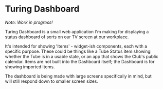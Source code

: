 # Turing Dashboard

_Note: Work in progress!_

Turing Dashboard is a small web application I'm making for displaying a status dashboard of sorts on our TV screen at our workplace. 

It's intended for showing 'Items' - widget-ish components, each with a specific purpose. These could be things like a Tube Status item showing whether the Tube is in a usable state, or an app that shows the Club's public calendar. Items are not built into the Dashboard itself; the Dashboard is for showing imported Items.

The dashboard is being made with large screens specifically in mind, but will still respond down to smaller screen sizes.

